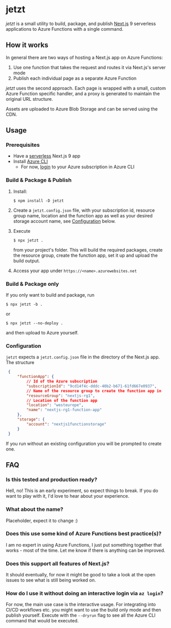 # jetzt

*jetzt* is a small utility to build, package, and publish [Next.js](https://nextjs.org/) 9 serverless applications to Azure Functions with a single command.

## How it works

In general there are two ways of hosting a Next.js app on Azure Functions: 

1. Use one function that takes the request and routes it via Next.js's server mode
2. Publish each individual page as a separate Azure Function

*jetzt* uses the second approach. Each page is wrapped with a small, custom Azure Function specific handler, and a proxy is generated to maintain the original URL structure. 

Assets are uploaded to Azure Blob Storage and can be served using the CDN.

## Usage

### Prerequisites

- Have a [serverless](https://nextjs.org/docs#serverless-deployment) Next.js 9 app
- Install [Azure CLI](https://docs.microsoft.com/en-us/cli/azure/install-azure-cli?view=azure-cli-latest)
  - For now, [login](https://docs.microsoft.com/en-us/cli/azure/authenticate-azure-cli?view=azure-cli-latest) to your Azure subscription in Azure CLI

### Build & Package & Publish

1. Install:
   ```shell
   $ npm install -D jetzt
   ```
2. Create a `jetzt.config.json` file, with your subscription id, resource group name, location and the function app as well as your desired storage account name, see [Configuration](#configuration) below.

3. Execute 
   ```shell
   $ npx jetzt .
   ``` 
   from your project's folder. This will build the required packages, create the resource group, create the function app, set it up and upload the build output.

4. Access your app under `https://<name>.azurewebsites.net`

### Build & Package only

If you only want to build and package, run
```shell
$ npx jetzt -b .
```
or 
```shell
$ npx jetzt --no-deploy .
```
and then upload to Azure yourself.

### Configuration

`jetzt` expects a `jetzt.config.json` file in the directory of the Next.js app. The structure 
   ```json
    {
        "functionApp": {
            // Id of the Azure subscription
            "subscriptionId": "9cd14f4c-dddc-40b2-b671-61fd667e0937",
            // Name of the resource group to create the function app in
            "resourceGroup": "nextjs-rg1",
            // Location of the function app
            "location": "westeurope",
            "name": "nextjs-rg1-function-app"
        },
        "storage": {
            "account": "nextjs1functionstorage"
        }
    }
   ```

If you run without an existing configuration you will be prompted to create one.

## FAQ

### Is this tested and production ready?

Hell, no! This is an early experiment, so expect things to break. If you do want to play with it, I'd love to hear about your experience.

### What about the name? 

Placeholder, expect it to change :)

### Does this use some kind of Azure Functions best practice(s)? 

I am no expert in using Azure Functions, I just put something together that works - most of the time. Let me know if there is anything can be improved.

### Does this support all features of Next.js?

It should eventually, for now it might be good to take a look at the open issues to see what is still being worked on.

### How do I use it without doing an interactive login via `az login`?

For now, the main use case is the interactive usage. For integrating into CI/CD workflows etc. you might want to use the build only mode and then publish yourself. Execute with the `--dryrun` flag to see all the Azure CLI command that would be executed.